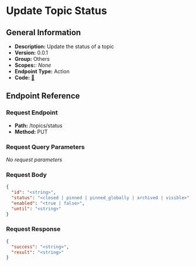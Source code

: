 # Update Topic Status

## General Information

- **Description:** Update the status of a topic
- **Version:** 0.0.1
- **Group:** Others
- **Scopes:**: _None_
- **Endpoint Type:** Action
- **Code:** [🔗](https://github.com/NangoHQ/integration-templates/tree/main/integrations/discourse/actions/update-topic-status.ts)

## Endpoint Reference

### Request Endpoint

- **Path:** /topics/status
- **Method:** PUT

### Request Query Parameters

_No request parameters_

### Request Body

```json
{
  "id": "<string>",
  "status": "<closed | pinned | pinned_globally | archived | visible>",
  "enabled": "<true | false>",
  "until": "<string>"
}
```

### Request Response

```json
{
  "success": "<string>",
  "result": "<string>"
}
```

